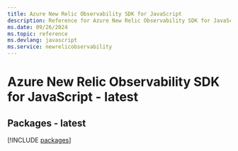 ```yaml
---
title: Azure New Relic Observability SDK for JavaScript
description: Reference for Azure New Relic Observability SDK for JavaScript
ms.date: 09/26/2024
ms.topic: reference
ms.devlang: javascript
ms.service: newrelicobservability
---
```

# Azure New Relic Observability SDK for JavaScript - latest
## Packages - latest
[!INCLUDE [packages](new-relic-observability-index.md)]